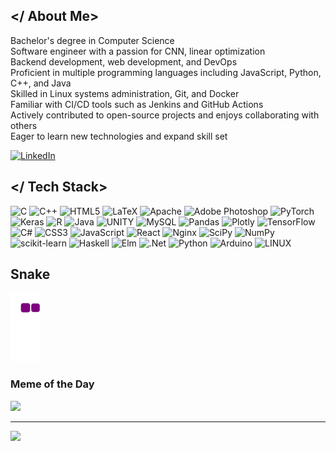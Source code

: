 ## </ About Me>
Bachelor's degree in Computer Science<br>Software engineer with a passion for CNN, linear optimization <br>Backend development, web development, and DevOps<br>Proficient in multiple programming languages including JavaScript, Python, C++, and Java<br>Skilled in Linux systems administration, Git, and Docker<br>Familiar with CI/CD tools such as Jenkins and GitHub Actions<br>Actively contributed to open-source projects and enjoys collaborating with others<br>Eager to learn new technologies and expand skill set

[![LinkedIn](https://img.shields.io/badge/LinkedIn-%230077B5.svg?logo=linkedin&logoColor=white)](https://linkedin.com/in/moeinroghani/) 


## </ Tech Stack>
![C](https://img.shields.io/badge/c-%23000000.svg?style=flat-square&logo=c&logoColor=white)
![C++](https://img.shields.io/badge/c++-%23000000.svg?style=flat-square&logo=c%2B%2B&logoColor=white)
![HTML5](https://img.shields.io/badge/html5-%23000000.svg?style=flat-square&logo=html5&logoColor=white)
![LaTeX](https://img.shields.io/badge/latex-%23000000.svg?style=flat-square&logo=latex&logoColor=white)
![Apache](https://img.shields.io/badge/apache-%23000000.svg?style=flat-square&logo=apache&logoColor=white)
![Adobe Photoshop](https://img.shields.io/badge/adobephotoshop-%23000000.svg?style=flat-square&logo=adobephotoshop&logoColor=white)
![PyTorch](https://img.shields.io/badge/PyTorch-%23000000.svg?style=flat-square&logo=PyTorch&logoColor=white)
![Keras](https://img.shields.io/badge/Keras-%23000000.svg?style=flat-square&logo=Keras&logoColor=white)
![R](https://img.shields.io/badge/r-%23992063.svg?style=flat-square&logo=r&logoColor=white)
![Java](https://img.shields.io/badge/java-%23992063.svg?style=flat-square&logo=java&logoColor=white)
![UNITY](https://img.shields.io/badge/Unity-%23992063.svg?style=flat-square&logo=unity&logoColor=white)
![MySQL](https://img.shields.io/badge/mysql-%23992063.svg?style=flat-square&logo=mysql&logoColor=white)
![Pandas](https://img.shields.io/badge/pandas-%23992063.svg?style=flat-square&logo=pandas&logoColor=white)
![Plotly](https://img.shields.io/badge/Plotly-%23992063.svg?style=flat-square&logo=plotly&logoColor=white)
![TensorFlow](https://img.shields.io/badge/TensorFlow-%23992063.svg?style=flat-square&logo=TensorFlow&logoColor=white)
![C#](https://img.shields.io/badge/c%23-%233c2c4e.svg?style=flat-square&logo=c-sharp&logoColor=white)
![CSS3](https://img.shields.io/badge/css3-%233c2c4e.svg?style=flat-square&logo=css3&logoColor=white)
![JavaScript](https://img.shields.io/badge/javascript-%233c2c4e.svg?style=flat-square&logo=javascript&logoColor=white)
![React](https://img.shields.io/badge/react-%233c2c4e.svg?style=flat-square&logo=react&logoColor=white)
![Nginx](https://img.shields.io/badge/nginx-%233c2c4e.svg?style=flat-square&logo=nginx&logoColor=white)
![SciPy](https://img.shields.io/badge/SciPy-%233c2c4e.svg?style=flat-square&logo=scipy&logoColor=white)
![NumPy](https://img.shields.io/badge/numpy-%233c2c4e.svg?style=flat-square&logo=numpy&logoColor=white)
![scikit-learn](https://img.shields.io/badge/scikit--learn-%233c2c4e.svg?style=flat-square&logo=scikit-learn&logoColor=white)
![Haskell](https://img.shields.io/badge/Haskell-5e5e5e?style=flat-square&logo=haskell&logoColor=white)
![Elm](https://img.shields.io/badge/Elm-5e5e5e?style=flat-square&logo=elm&logoColor=white)
![.Net](https://img.shields.io/badge/.NET-5C5C5C?style=flat-square&logo=.net&logoColor=white)
![Python](https://img.shields.io/badge/python-4b4b4b?style=flat-square&logo=python&logoColor=white)
![Arduino](https://img.shields.io/badge/-Arduino-4b4b4b?style=flat-square&logo=Arduino&logoColor=white)
![LINUX](https://img.shields.io/badge/Linux-FCC624?style=flat-square&logo=linux&logoColor=black)

## Snake
![snake gif](https://github.com/MoeinRoghani/MoeinRoghani/blob/gh-pages/github-contribution-grid-snake.gif)

### Meme of the Day
<img src="https://rm.up.railway.app/" width="256px"/>

---
[![](https://visitcount.itsvg.in/api?id=MoeinRoghani&icon=1&color=0)](https://visitcount.itsvg.in)

<!--# this is for size, big to small, #, ##, ###,-->

